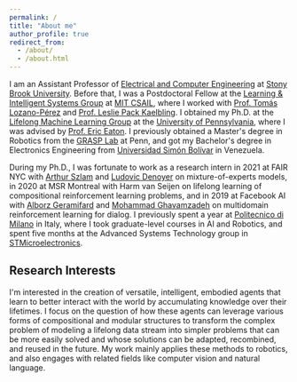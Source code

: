 ```yaml
---
permalink: /
title: "About me"
author_profile: true
redirect_from: 
  - /about/
  - /about.html
---
```


I am an Assistant Professor of [Electrical and Computer Engineering](https://www.stonybrook.edu/electrical/) at [Stony Brook University](https://www.stonybrook.edu/). Before that, I was a Postdoctoral Fellow at the [Learning &amp; Intelligent Systems Group](https://lis.csail.mit.edu) at [MIT CSAIL](https://www.csail.mit.edu), where I worked with [Prof. Tom&aacute;s Lozano-P&eacute;rez](https://people.csail.mit.edu/tlp/) and [Prof. Leslie Pack Kaelbling](http://people.csail.mit.edu/lpk/). I obtained my Ph.D. at the [Lifelong Machine Learning Group](https://lifelongml.seas.upenn.edu) at the [University of Pennsylvania](http://cis.upenn.edu), where I was advised by [Prof. Eric Eaton](https://seas.upenn.edu/~eeaton). I previously obtained a Master's degree in Robotics from the [GRASP Lab](https://www.grasp.upenn.edu) at Penn, and got my Bachelor's degree in Electronics Engineering from [Universidad Sim&oacute;n Bol&iacute;var](http://www.usb.ve) in Venezuela.

During my Ph.D., I was fortunate to work as a research intern in 2021 at FAIR NYC with [Arthur Szlam](https://scholar.google.com/citations?user=u3-FxUgAAAAJ&hl=en) and [Ludovic Denoyer](https://ludc.github.io/video_games_and_deep_reinforcement_learning/) on mixture-of-experts models, in 2020 at MSR Montreal with Harm van Seijen on lifelong learning of compositional reinforcement learning problems, and in 2019 at Facebook AI with [Alborz Geramifard](http://alborz-geramifard.com/Homepage/Welcome.html) and [Mohammad Ghavamzadeh](https://mohammadghavamzadeh.github.io) on multidomain reinforcement learning for dialog. I previously spent a year at [Politecnico di Milano](https://www.deib.polimi.it/eng/computer-science-and-engineering) in Italy, where I took graduate-level courses in AI and Robotics, and spent five months at the Advanced Systems Technology group in [STMicroelectronics](https://www.st.com/).

Research Interests
-----

I'm interested in the creation of versatile, intelligent, embodied agents that learn to better interact with the world by accumulating knowledge over their lifetimes. I focus on the question of how these agents can leverage various forms of compositional and modular structures to transform the complex problem of modeling a lifelong data stream into simpler problems that can be more easily solved and whose solutions can be adapted, recombined, and reused in the future. My work mainly applies these methods to robotics, and also engages with related fields like computer vision and natural language.
